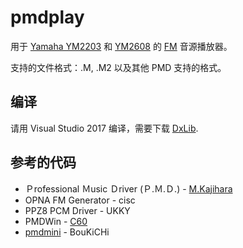 # pmdplay
用于 [Yamaha YM2203](https://en.wikipedia.org/wiki/Yamaha_YM2203) 和 [YM2608](https://en.wikipedia.org/wiki/Yamaha_YM2608) 的 [FM](https://en.wikipedia.org/wiki/Frequency_modulation_synthesis) 音源播放器。

支持的文件格式：.M, .M2 以及其他 PMD 支持的格式。

## 编译
请用 Visual Studio 2017 编译，需要下载 [DxLib](http://dxlib.o.oo7.jp).

## 参考的代码
* Ｐrofessional Ｍusic Ｄriver (Ｐ.Ｍ.Ｄ.) - [M.Kajihara](http://www5.airnet.ne.jp/kajapon/)
* OPNA FM Generator - cisc
* PPZ8 PCM Driver - UKKY
* PMDWin - [C60](http://c60.la.coocan.jp/)
* [pmdmini](https://github.com/mistydemeo/pmdmini) - BouKiCHi
